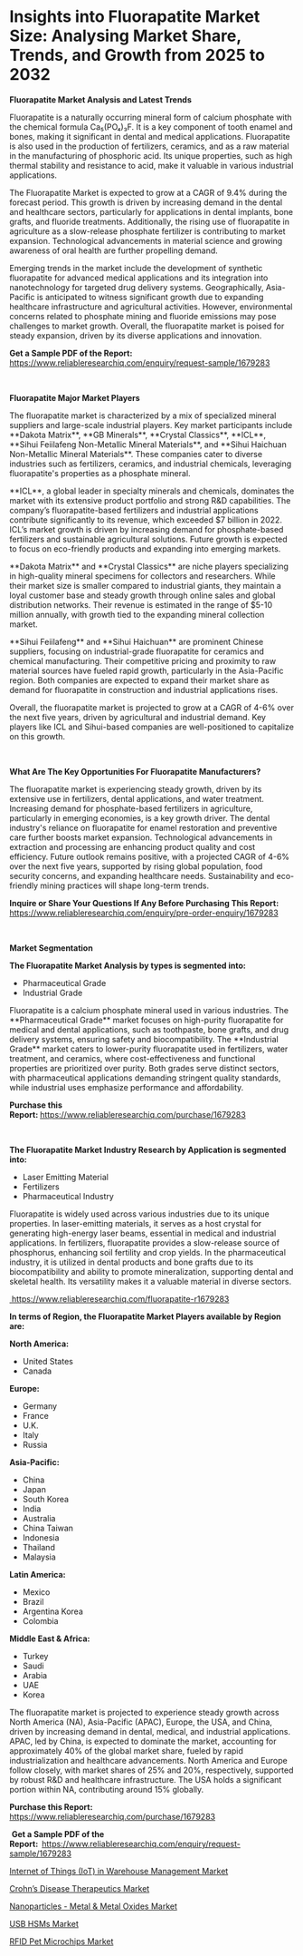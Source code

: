 <p><h1>Insights into Fluorapatite Market Size: Analysing Market Share, Trends, and Growth from 2025 to 2032</h1></p><p><strong>Fluorapatite Market Analysis and Latest Trends</strong></p>
<p><p>Fluorapatite is a naturally occurring mineral form of calcium phosphate with the chemical formula Ca₅(PO₄)₃F. It is a key component of tooth enamel and bones, making it significant in dental and medical applications. Fluorapatite is also used in the production of fertilizers, ceramics, and as a raw material in the manufacturing of phosphoric acid. Its unique properties, such as high thermal stability and resistance to acid, make it valuable in various industrial applications.</p><p>The Fluorapatite Market is expected to grow at a CAGR of 9.4% during the forecast period. This growth is driven by increasing demand in the dental and healthcare sectors, particularly for applications in dental implants, bone grafts, and fluoride treatments. Additionally, the rising use of fluorapatite in agriculture as a slow-release phosphate fertilizer is contributing to market expansion. Technological advancements in material science and growing awareness of oral health are further propelling demand.</p><p>Emerging trends in the market include the development of synthetic fluorapatite for advanced medical applications and its integration into nanotechnology for targeted drug delivery systems. Geographically, Asia-Pacific is anticipated to witness significant growth due to expanding healthcare infrastructure and agricultural activities. However, environmental concerns related to phosphate mining and fluoride emissions may pose challenges to market growth. Overall, the fluorapatite market is poised for steady expansion, driven by its diverse applications and innovation.</p></p>
<p><strong>Get a Sample PDF of the Report:&nbsp;</strong> <a href="https://www.reliableresearchiq.com/enquiry/request-sample/1679283?utm_campaign=1876&utm_medium=2&utm_source=Github&utm_content=ia&utm_term=26012025&utm_id=fluorapatite">https://www.reliableresearchiq.com/enquiry/request-sample/1679283</a></p>
<p>&nbsp;</p>
<p><strong>Fluorapatite Major Market Players</strong></p>
<p><p>The fluorapatite market is characterized by a mix of specialized mineral suppliers and large-scale industrial players. Key market participants include **Dakota Matrix**, **GB Minerals**, **Crystal Classics**, **ICL**, **Sihui Feiilafeng Non-Metallic Mineral Materials**, and **Sihui Haichuan Non-Metallic Mineral Materials**. These companies cater to diverse industries such as fertilizers, ceramics, and industrial chemicals, leveraging fluorapatite's properties as a phosphate mineral.</p><p>**ICL**, a global leader in specialty minerals and chemicals, dominates the market with its extensive product portfolio and strong R&D capabilities. The company’s fluorapatite-based fertilizers and industrial applications contribute significantly to its revenue, which exceeded $7 billion in 2022. ICL’s market growth is driven by increasing demand for phosphate-based fertilizers and sustainable agricultural solutions. Future growth is expected to focus on eco-friendly products and expanding into emerging markets.</p><p>**Dakota Matrix** and **Crystal Classics** are niche players specializing in high-quality mineral specimens for collectors and researchers. While their market size is smaller compared to industrial giants, they maintain a loyal customer base and steady growth through online sales and global distribution networks. Their revenue is estimated in the range of $5-10 million annually, with growth tied to the expanding mineral collection market.</p><p>**Sihui Feiilafeng** and **Sihui Haichuan** are prominent Chinese suppliers, focusing on industrial-grade fluorapatite for ceramics and chemical manufacturing. Their competitive pricing and proximity to raw material sources have fueled rapid growth, particularly in the Asia-Pacific region. Both companies are expected to expand their market share as demand for fluorapatite in construction and industrial applications rises.</p><p>Overall, the fluorapatite market is projected to grow at a CAGR of 4-6% over the next five years, driven by agricultural and industrial demand. Key players like ICL and Sihui-based companies are well-positioned to capitalize on this growth.</p></p>
<p>&nbsp;</p>
<p><strong>What Are The Key Opportunities For Fluorapatite Manufacturers?</strong></p>
<p><p>The fluorapatite market is experiencing steady growth, driven by its extensive use in fertilizers, dental applications, and water treatment. Increasing demand for phosphate-based fertilizers in agriculture, particularly in emerging economies, is a key growth driver. The dental industry's reliance on fluorapatite for enamel restoration and preventive care further boosts market expansion. Technological advancements in extraction and processing are enhancing product quality and cost efficiency. Future outlook remains positive, with a projected CAGR of 4-6% over the next five years, supported by rising global population, food security concerns, and expanding healthcare needs. Sustainability and eco-friendly mining practices will shape long-term trends.</p></p>
<p><strong>Inquire or Share Your Questions If Any Before Purchasing This Report:</strong> <a href="https://www.reliableresearchiq.com/enquiry/pre-order-enquiry/1679283?utm_campaign=1876&utm_medium=2&utm_source=Github&utm_content=ia&utm_term=26012025&utm_id=fluorapatite">https://www.reliableresearchiq.com/enquiry/pre-order-enquiry/1679283</a></p>
<p>&nbsp;</p>
<p><strong>Market Segmentation</strong></p>
<p><strong>The Fluorapatite Market Analysis by types is segmented into:</strong></p>
<p><ul><li>Pharmaceutical Grade</li><li>Industrial Grade</li></ul></p>
<p><p>Fluorapatite is a calcium phosphate mineral used in various industries. The **Pharmaceutical Grade** market focuses on high-purity fluorapatite for medical and dental applications, such as toothpaste, bone grafts, and drug delivery systems, ensuring safety and biocompatibility. The **Industrial Grade** market caters to lower-purity fluorapatite used in fertilizers, water treatment, and ceramics, where cost-effectiveness and functional properties are prioritized over purity. Both grades serve distinct sectors, with pharmaceutical applications demanding stringent quality standards, while industrial uses emphasize performance and affordability.</p></p>
<p><strong>Purchase this Report:&nbsp;</strong><a href="https://www.reliableresearchiq.com/purchase/1679283?utm_campaign=1876&utm_medium=2&utm_source=Github&utm_content=ia&utm_term=26012025&utm_id=fluorapatite">https://www.reliableresearchiq.com/purchase/1679283</a></p>
<p>&nbsp;</p>
<p><strong>The Fluorapatite Market Industry Research by Application is segmented into:</strong></p>
<p><ul><li>Laser Emitting Material</li><li>Fertilizers</li><li>Pharmaceutical Industry</li></ul></p>
<p><p>Fluorapatite is widely used across various industries due to its unique properties. In laser-emitting materials, it serves as a host crystal for generating high-energy laser beams, essential in medical and industrial applications. In fertilizers, fluorapatite provides a slow-release source of phosphorus, enhancing soil fertility and crop yields. In the pharmaceutical industry, it is utilized in dental products and bone grafts due to its biocompatibility and ability to promote mineralization, supporting dental and skeletal health. Its versatility makes it a valuable material in diverse sectors.</p></p>
<p><a href="https://www.reliableresearchiq.com/fluorapatite-r1679283?utm_campaign=1876&utm_medium=2&utm_source=Github&utm_content=ia&utm_term=26012025&utm_id=fluorapatite">&nbsp;https://www.reliableresearchiq.com/fluorapatite-r1679283</a></p>
<p><strong>In terms of Region, the Fluorapatite Market Players available by Region are:</strong></p>
<p>
    <p> <strong> North America: </strong>
        <ul>
            <li>United States</li>
            <li>Canada</li>
        </ul>
        </p> 
    <p> <strong> Europe: </strong>
        <ul>
            <li>Germany</li>
            <li>France</li>
            <li>U.K.</li>
            <li>Italy</li>
            <li>Russia</li>
        </ul>
        </p> 
    <p> <strong> Asia-Pacific: </strong>
        <ul>
            <li>China</li>
            <li>Japan</li>
            <li>South Korea</li>
            <li>India</li>
            <li>Australia</li>
            <li>China Taiwan</li>
            <li>Indonesia</li>
            <li>Thailand</li>
            <li>Malaysia</li>
        </ul>
        </p> 
    <p> <strong> Latin America: </strong>
        <ul>
            <li>Mexico</li>
            <li>Brazil</li>
            <li>Argentina Korea</li>
            <li>Colombia</li>
        </ul>
        </p> 
    <p> <strong> Middle East & Africa: </strong>
        <ul>
            <li>Turkey</li>
            <li>Saudi</li>
            <li>Arabia</li>
            <li>UAE</li>
            <li>Korea</li>
        </ul>
    </p>
    </p>
<p><p>The fluorapatite market is projected to experience steady growth across North America (NA), Asia-Pacific (APAC), Europe, the USA, and China, driven by increasing demand in dental, medical, and industrial applications. APAC, led by China, is expected to dominate the market, accounting for approximately 40% of the global market share, fueled by rapid industrialization and healthcare advancements. North America and Europe follow closely, with market shares of 25% and 20%, respectively, supported by robust R&D and healthcare infrastructure. The USA holds a significant portion within NA, contributing around 15% globally.</p></p>
<p><strong>Purchase this Report: </strong><a href="https://www.reliableresearchiq.com/purchase/1679283?utm_campaign=1876&utm_medium=2&utm_source=Github&utm_content=ia&utm_term=26012025&utm_id=fluorapatite">https://www.reliableresearchiq.com/purchase/1679283</a></p>
<p>&nbsp;<strong>Get a Sample PDF of the Report:&nbsp;&nbsp;</strong><a href="https://www.reliableresearchiq.com/enquiry/request-sample/1679283?utm_campaign=1876&utm_medium=2&utm_source=Github&utm_content=ia&utm_term=26012025&utm_id=fluorapatite">https://www.reliableresearchiq.com/enquiry/request-sample/1679283</a></p>
<p><strong></strong></p>
<p><p><a href="https://www.linkedin.com/pulse/analyzing-internet-things-iot-warehouse-management-market-y549f?utm_campaign=1876&utm_medium=2&utm_source=Github&utm_content=ia&utm_term=26012025&utm_id=fluorapatite">Internet of Things (IoT) in Warehouse Management Market</a></p><p><a href="https://www.linkedin.com/pulse/crohns-disease-therapeutics-market-insights-industry-development-ff8vc?utm_campaign=1876&utm_medium=2&utm_source=Github&utm_content=ia&utm_term=26012025&utm_id=fluorapatite">Crohn’s Disease Therapeutics Market</a></p><p><a href="https://www.linkedin.com/pulse/market-size-scope-nanoparticles-metal-oxides-forecasted-growth-migoe?utm_campaign=1876&utm_medium=2&utm_source=Github&utm_content=ia&utm_term=26012025&utm_id=fluorapatite">Nanoparticles - Metal & Metal Oxides Market</a></p><p><a href="https://www.linkedin.com/pulse/usb-hsms-market-size-expansion-forecast-from-2025-2032-growth-zy6vf?utm_campaign=1876&utm_medium=2&utm_source=Github&utm_content=ia&utm_term=26012025&utm_id=fluorapatite">USB HSMs Market</a></p><p><a href="https://www.linkedin.com/pulse/navigating-rfid-pet-microchips-market-through-2025-2032showing-8n7hc?utm_campaign=1876&utm_medium=2&utm_source=Github&utm_content=ia&utm_term=26012025&utm_id=fluorapatite">RFID Pet Microchips Market</a></p></p>